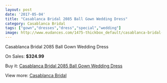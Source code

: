 ```yaml
---
layout: post
date: '2017-05-04'
title: "Casablanca Bridal 2085 Ball Gown Wedding Dress"
category: Casablanca Bridal
tags: ["gown","dresses","dress","special","wedding"]
image: http://www.eudances.com/1475-thickbox_default/casablanca-bridal-2085-ball-gown-wedding-dress.jpg
---
```

Casablanca Bridal 2085 Ball Gown Wedding Dress

On Sales: **$324.99**
<a href="https://www.eudances.com/en/casablanca-bridal/518-casablanca-bridal-2085-ball-gown-wedding-dress.html"><amp-img layout="responsive" width="600" height="600" src="//www.eudances.com/1475-thickbox_default/casablanca-bridal-2085-ball-gown-wedding-dress.jpg" alt="Casablanca Bridal 2085 Ball Gown Wedding Dress 0" /></a>
<a href="https://www.eudances.com/en/casablanca-bridal/518-casablanca-bridal-2085-ball-gown-wedding-dress.html"><amp-img layout="responsive" width="600" height="600" src="//www.eudances.com/1477-thickbox_default/casablanca-bridal-2085-ball-gown-wedding-dress.jpg" alt="Casablanca Bridal 2085 Ball Gown Wedding Dress 1" /></a>
<a href="https://www.eudances.com/en/casablanca-bridal/518-casablanca-bridal-2085-ball-gown-wedding-dress.html"><amp-img layout="responsive" width="600" height="600" src="//www.eudances.com/1476-thickbox_default/casablanca-bridal-2085-ball-gown-wedding-dress.jpg" alt="Casablanca Bridal 2085 Ball Gown Wedding Dress 2" /></a>

Buy it: [Casablanca Bridal 2085 Ball Gown Wedding Dress](https://www.eudances.com/en/casablanca-bridal/518-casablanca-bridal-2085-ball-gown-wedding-dress.html "Casablanca Bridal 2085 Ball Gown Wedding Dress")

View more: [Casablanca Bridal](https://www.eudances.com/en/4-casablanca-bridal "Casablanca Bridal")